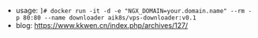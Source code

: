 - usage: 
`]# docker run -it -d -e "NGX_DOMAIN=your.domain.name" --rm -p 80:80 --name downloader aik8s/vps-downloader:v0.1`
- blog:
 https://www.kkwen.cn/index.php/archives/127/
